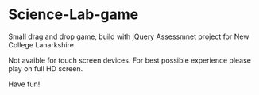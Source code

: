# Science-Lab-game

Small drag and drop game, build with jQuery
Assessmnet project for New College Lanarkshire

Not avaible for touch screen devices.
For best possible experience please play on full HD screen.

Have fun!
